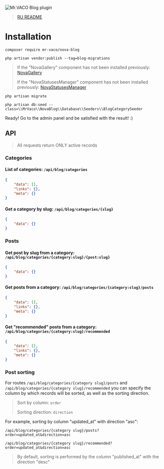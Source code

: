 ![Mr.VACO Blog plugin](https://preview.dragon-code.pro/Mr.VACO/Blog%20plugin.svg?pretty-title=0&github%5Brepository%5D=MrVACO%2FNovaBlog&mode=auto)

> [RU README](./README.ru.md)

# Installation

```
composer require mr-vaco/nova-blog
```

```
php artisan vendor:publish --tag=blog-migrations
```

> If the "NovaGallery" component has not been installed previously: [NovaGallery](https://github.com/MrVACO/NovaGallery?tab=readme-ov-file#installation)
>
> If the "NovaStatusesManager" component has not been installed previously: [NovaStatusesManager](https://github.com/MrVACO/NovaStatusesManager?tab=readme-ov-file#installation)

```
php artisan migrate
```

```
php artisan db:seed --class=\\MrVaco\\NovaBlog\\Database\\Seeders\\BlogCategorySeeder
```

Ready! Go to the admin panel and be satisfied with the result! :)

## API

> All requests return ONLY active records

### Categories

#### List of categories: ```/api/blog/categories```

```json
{
    "data": [],
    "links": {},
    "meta": {}
}
```

#### Get a category by slug: ```/api/blog/categories/{slug}```

```json
{
    "data": {}
}
```

### Posts

#### Get post by slug from a category: ```/api/blog/categories/{category:slug}/{post:slug}```

```json
{
    "data": {}
}
```

#### Get posts from a category: ```/api/blog/categories/{category:slug}/posts```

```json
{
    "data": [],
    "links": {},
    "meta": {}
}
```

#### Get "recommended" posts from a category: ```/api/blog/categories/{category:slug}/recommended```

```json
{
    "data": [],
    "links": {},
    "meta": {}
}
```

### Post sorting

For routes `/api/blog/categories/{category slug}/posts` and `/api/blog/categories/{category slug}/recommended`
you can specify the column by which records will be sorted, as well as the sorting direction.

> Sort by column: `order`
>
> Sorting direction: `direction`

For example, sorting by column "updated_at" with direction "asc":

`/api/blog/categories/{category slug}/posts?order=updated_at&direction=asc`

`/api/blog/categories/{category slug}/recommended?order=updated_at&direction=asc`

> By default, sorting is performed by the column "published_at" with the direction "desc"